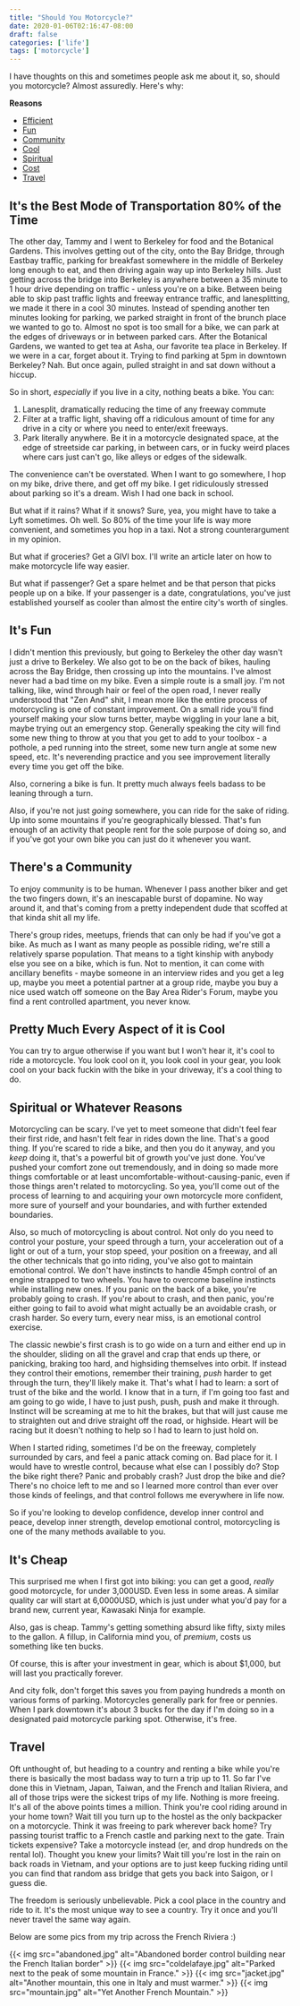 ```yaml
---
title: "Should You Motorcycle?"
date: 2020-01-06T02:16:47-08:00
draft: false
categories: ['life']
tags: ['motorcycle']
---
```


I have thoughts on this and sometimes people ask me about it, so, should you
motorcycle? Almost assuredly. Here's why:

**Reasons**

* [Efficient](#efficient)
* [Fun](#fun)
* [Community](#community)
* [Cool](#cool)
* [Spiritual](#spiritual)
* [Cost](#cost)
* [Travel](#travel)

## It's the Best Mode of Transportation 80% of the Time <a id="efficient">

The other day, Tammy and I went to Berkeley for food and the Botanical Gardens.
This involves getting out of the city,
onto the Bay Bridge,
through Eastbay traffic, parking for breakfast somewhere in the middle of
Berkeley long enough to eat, and then driving again
way up into Berkeley hills.
Just getting across the bridge into Berkeley
is anywhere between a 35 minute to 1 hour drive
depending on traffic - unless you're on a bike.
Between being able to skip past
traffic lights and freeway entrance traffic, and lanesplitting, we made it there
in a cool 30 minutes.
Instead of spending another ten minutes looking for parking, we parked
straight in front of the brunch place we wanted to go to. Almost no spot is too
small for a bike, we can park at the edges of driveways or in between parked
cars.
After the Botanical Gardens,
we wanted to get tea at Asha,
our favorite tea place in Berkeley.
If we were in a car, forget about it.
Trying to find parking at 5pm in downtown Berkeley? Nah.
But once again, pulled straight in and sat down without a hiccup.

So in short, *especially* if you live in a city, nothing beats a bike. You can:

1. Lanesplit, dramatically reducing the time of any freeway commute
2. Filter at a traffic light, shaving off a ridiculous amount of time
for any drive in a city or where you need to enter/exit freeways.
3. Park literally anywhere. Be it in a motorcycle designated space, at the edge
of streetside car parking, in between cars, or in fucky weird places where
cars just can't go, like alleys or edges of the sidewalk.

The convenience can't be overstated.
When I want to go somewhere, I hop on my bike, drive there, and get off my bike.
I get ridiculously stressed about parking so it's a dream.
Wish I had one back in school.

But what if it rains? What if it snows? Sure, yea, you might have to take a Lyft
sometimes. Oh well. So 80% of the time your life is way more convenient, and
sometimes you hop in a taxi. Not a strong counterargument in my opinion.

But what if groceries? Get a GIVI box. I'll write an article later on how
to make motorcycle life way easier.

But what if passenger? Get a spare helmet and be that person that picks people
up on a bike. If your passenger is a date, congratulations, you've just
established yourself as cooler than almost the entire city's worth of singles.


## It's Fun <a id="fun">

I didn't mention this previously, but going to Berkeley the other day wasn't
just a drive to Berkeley.
We also got to be on the back of bikes, hauling across the Bay Bridge, then
crossing up into the mountains.
I've almost never had a bad time on my bike.
Even a simple route is a small joy.
I'm not talking, like, wind through hair or feel of the open road, I never
really understood that "Zen And" shit, I mean more like the entire process
of motorcycling is one of constant improvement.
On a small ride you'll find yourself making your slow turns better, maybe
wiggling in your lane a bit, maybe trying out an emergency stop.
Generally speaking the city will find some new thing to throw at you
that you get to add to your toolbox - a pothole, a ped running into the street,
some new turn angle at some new speed, etc.
It's neverending practice and you see improvement literally every time
you get off the bike.

Also, cornering a bike is fun. It pretty much always feels badass to be leaning
through a turn.

Also, if you're not just *going* somewhere, you can ride for the sake of riding.
Up into some mountains if you're geographically blessed.
That's fun enough of an activity that people rent for the sole purpose of doing
so, and if you've got your own bike you can just do it whenever you want.

## There's a Community <a id="community">

To enjoy community is to be human. Whenever I pass another biker and get the two
fingers down, it's an inescapable burst of dopamine. No way around it, and that's
coming from a pretty independent dude that scoffed at that kinda shit all my
life.

There's group rides, meetups, friends that can only be had if you've got a bike.
As much as I want as many people as possible riding, we're still a relatively
sparse population.
That means to a tight kinship with anybody else you see on a bike,
which is fun.
Not to mention, it can come with ancillary benefits - maybe someone in an
interview rides and you get a leg up, maybe you meet a potential partner at a
group ride, maybe you buy a nice used watch off someone on the Bay Area Rider's
Forum, maybe you find a rent controlled apartment, you never know.

## Pretty Much Every Aspect of it is Cool <a id="cool">

You can try to argue otherwise if you want but I won't hear it, it's cool
to ride a motorcycle. You look cool on it, you look cool in your gear, you look
cool on your back fuckin with the bike in your driveway, it's a cool thing to
do.

## Spiritual or Whatever Reasons <a id="spiritual">

Motorcycling can be scary.
I've yet to meet someone that didn't feel fear their first ride, and hasn't felt
fear in rides down the line.
That's a good thing.
If you're scared to ride a bike, and then you do it anyway,
and you *keep* doing it, that's a powerful bit of growth you've just done.
You've pushed your comfort zone out tremendously, and in doing so made more
things comfortable or at least uncomfortable-without-causing-panic, even if
those things aren't related to motorcycling.
So yea, you'll come out of the
process of learning to and acquiring your own motorcycle more confident, more
sure of yourself and your boundaries, and with further extended boundaries.

Also, so much of motorcycling is about control.
Not only do you need to control your posture, your speed through a turn, your
acceleration out of a light or out of a turn, your stop speed, your position
on a freeway, and all the other technicals that go into riding, you've also got
to maintain emotional control.
We don't have instincts to handle 45mph control of an engine strapped to two
wheels.
You have to overcome baseline instincts while installing new ones.
If you panic on the back of a bike, you're probably going to crash.
If you're about to crash, and then panic, you're either going to fail to avoid
what might actually be an avoidable crash, or crash harder.
So every turn, every near miss, is an emotional control exercise.

The classic newbie's first crash is to go wide on a turn and either end up
in the shoulder, sliding on all the gravel and crap that ends up there,
or panicking,
braking too hard, and highsiding themselves into orbit. If instead they
control their emotions, remember their training, *push* harder to get
through the turn, they'll likely make it.
That's what I had to learn: a sort of trust of the bike and the world.
I know that in a turn, if I'm going too fast and am going to go wide,
I have to just push, push, push and make it through.
Instinct will be screaming at me to hit the brakes, but that will just cause me
to straighten out and drive straight off the road, or highside.
Heart will be racing but it doesn't nothing to help so I had to learn to just
hold on.

When I started riding, sometimes I'd be on the freeway, completely surrounded by
cars, and feel a panic attack coming on. Bad place for it. I would have to
wrestle control, because what else can I possibly do?
Stop the bike right there?
Panic and probably crash?
Just drop the bike and die?
There's no choice left to me and so I learned more control than ever over those
kinds of feelings, and that control follows me everywhere in life now.

So if you're looking to develop confidence, develop inner control and peace,
develop inner strength, develop emotional control, motorcycling is one of the
many methods available to you.

## It's Cheap <a id="cost">

This surprised me when I first got into biking: you can get a good,
*really* good motorcycle, for under
3,000USD. Even less in some areas. A similar quality car will start at
6,0000USD, which is just under what you'd pay for a brand new, current year,
Kawasaki Ninja for example.

Also, gas is cheap. Tammy's getting something absurd like fifty, sixty miles to
the gallon.
A fillup, in California mind you, of *premium*, costs us something like ten
bucks.

Of course, this is after your investment in gear, which is about $1,000, but
will last you practically forever.

And city folk, don't forget this saves you from paying hundreds a month on
various forms of parking. Motorcycles generally park for free or pennies. When
I park downtown it's about 3 bucks for the day if I'm doing so in a designated
paid motorcycle parking spot. Otherwise, it's free.

## Travel <a id="travel">

Oft unthought of, but heading to a country and renting a bike while you're
there is basically the most badass way to turn a trip up to 11. So
far I've done this in Vietnam, Japan, Taiwan, and the French and Italian
Riviera, and all of those trips were the sickest trips of my life. Nothing is
more freeing. It's all of the above points times a million. Think you're cool
riding around in your home town? Wait till you turn up to the hostel as the only
backpacker on a motorcycle. Think it was freeing to park wherever back home?
Try passing tourist traffic to a French castle and parking next to the
gate. Train tickets expensive? Take a motorcycle instead (er, and drop hundreds
on the rental lol). Thought you knew your limits? Wait till you're lost in the
rain on back roads in Vietnam, and your options are to just keep fucking riding
until you can find that random ass bridge that gets you back into Saigon, or
I guess die.

The freedom is seriously unbelievable. Pick a cool place in the country and ride
to it. It's the most unique way to see a country. Try it once and you'll never
travel the same way again.

Below are some pics from my trip across the French Riviera :)

{{< img src="abandoned.jpg" alt="Abandoned border control building near the French Italian border" >}}
{{< img src="coldelafaye.jpg" alt="Parked next to the peak of some mountain in France." >}}
{{< img src="jacket.jpg" alt="Another mountain, this one in Italy and must warmer." >}}
{{< img src="mountain.jpg" alt="Yet Another French Mountain." >}}
